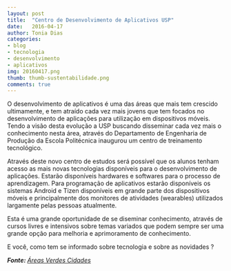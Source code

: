 ```yaml
---
layout: post
title:  "Centro de Desenvolvimento de Aplicativos USP"
date:   2016-04-17
author: Tonia Dias
categories: 
- blog
- tecnologia
- desenvolvimento
- aplicativos
img: 20160417.png
thumb: thumb-sustentabilidade.png
comments: true
---
```


O desenvolvimento de aplicativos é uma das áreas que mais tem crescido ultimamente, e tem atraído cada vez mais jovens que tem focados no desenvolvimento de aplicações para utilização em dispositivos móveis. Tendo a visão desta evolução a USP buscando disseminar cada vez mais o conhecimento nesta área, através do Departamento de Engenharia de Produção da Escola Politécnica inaugurou um centro de treinamento tecnológico. <!--more-->

Através deste novo centro de estudos será possível que os alunos tenham acesso as mais novas tecnologias disponíveis para o desenvolvimento de aplicações. Estarão disponíveis hardwares e softwares para o processo de aprendizagem. Para programação de aplicativos estarão disponíveis os sistemas Android e Tizen disponíveis em grande parte dos dispositivos móveis e principalmente dos monitores de atividades (wearables) utilizados largamente pelas pessoas atualmente.

Esta é uma grande oportunidade de se diseminar conhecimento, através de cursos livres e intensivos sobre temas variados que podem sempre ser uma grande opção para melhoria e aprimoramento de conhecimento.

E você, como tem se informado sobre tecnologia e sobre as novidades ?

<i><b>Fonte: </b><a href="http://www.areasverdesdascidades.com.br/2014/04/dia-nacional-da-conservacao-do-solo15.html">Áreas Verdes Cidades</a></i>
